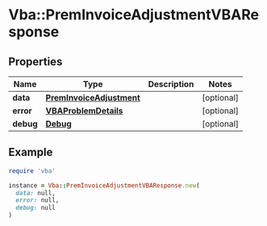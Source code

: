 # Vba::PremInvoiceAdjustmentVBAResponse

## Properties

| Name | Type | Description | Notes |
| ---- | ---- | ----------- | ----- |
| **data** | [**PremInvoiceAdjustment**](PremInvoiceAdjustment.md) |  | [optional] |
| **error** | [**VBAProblemDetails**](VBAProblemDetails.md) |  | [optional] |
| **debug** | [**Debug**](Debug.md) |  | [optional] |

## Example

```ruby
require 'vba'

instance = Vba::PremInvoiceAdjustmentVBAResponse.new(
  data: null,
  error: null,
  debug: null
)
```

